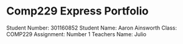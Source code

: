 # Comp229 Express Portfolio
 Student Number: 301160852
 Student Name: Aaron Ainsworth
 Class: COMP229
 Assignment: Number 1 
 Teachers Name: Julio
